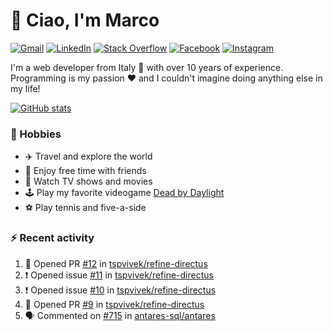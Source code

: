 # 👋 Ciao, I'm Marco

[![Gmail](https://img.shields.io/badge/Gmail-%23BB001B?style=flat-square&logo=gmail&logoColor=white)](mailto:gremo1982@gmail.com)
[![LinkedIn](https://img.shields.io/badge/LinkedIn-%230e76a8?style=flat-square&logo=linkedin)](https://www.linkedin.com/in/marco-polichetti)
[![Stack Overflow](https://img.shields.io/stackexchange/stackoverflow/r/220180?style=flat&logo=stackoverflow&label=Stack%20Overflow&color=%23F47F24)](https://stackoverflow.com/users/220180)
[![Facebook](https://img.shields.io/badge/-Facebook-%234267B2?style=flat-square&logo=facebook&logoColor=white)](https://www.facebook.com/marco.poliketti)
[![Instagram](https://img.shields.io/badge/-Instagram-%23C13584?style=flat-square&logo=instagram&logoColor=white)](https://www.instagram.com/marco.gremo)

I'm a web developer from Italy 🍕 with over 10 years of experience. Programming is my passion ❤️ and I couldn't imagine doing anything else in my life!

[![GitHub stats](https://github-readme-stats.vercel.app/api?username=gremo&show_icons=true&rank_icon=github&theme=transparent)](https://github.com/anuraghazra/github-readme-stats)

### 📅 Hobbies

- ✈️ Travel and explore the world
- 🍻 Enjoy free time with friends
- 🎥 Watch TV shows and movies
- 🕹️ Play my favorite videogame [Dead by Daylight](https://deadbydaylight.com)
- ⚽ Play tennis and five-a-side

### ⚡ Recent activity

<!--START_SECTION:activity-->
1. 💪 Opened PR [#12](https://github.com/tspvivek/refine-directus/pull/12) in [tspvivek/refine-directus](https://github.com/tspvivek/refine-directus)
2. ❗ Opened issue [#11](https://github.com/tspvivek/refine-directus/issues/11) in [tspvivek/refine-directus](https://github.com/tspvivek/refine-directus)
3. ❗ Opened issue [#10](https://github.com/tspvivek/refine-directus/issues/10) in [tspvivek/refine-directus](https://github.com/tspvivek/refine-directus)
4. 💪 Opened PR [#9](https://github.com/tspvivek/refine-directus/pull/9) in [tspvivek/refine-directus](https://github.com/tspvivek/refine-directus)
5. 🗣 Commented on [#715](https://github.com/antares-sql/antares/issues/715#issuecomment-1837117855) in [antares-sql/antares](https://github.com/antares-sql/antares)
<!--END_SECTION:activity-->

